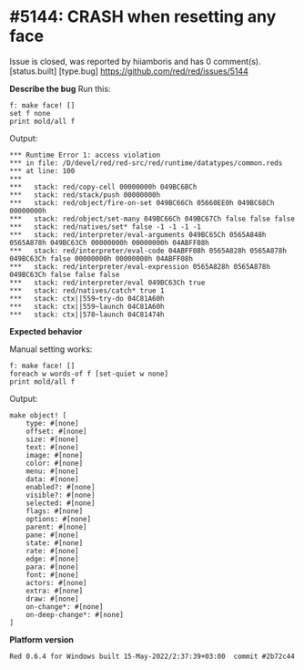 
#5144: CRASH when resetting any face
================================================================================
Issue is closed, was reported by hiiamboris and has 0 comment(s).
[status.built] [type.bug]
<https://github.com/red/red/issues/5144>

**Describe the bug**
Run this:
```
f: make face! []
set f none
print mold/all f
```
Output:
```
*** Runtime Error 1: access violation
*** in file: /D/devel/red/red-src/red/runtime/datatypes/common.reds
*** at line: 100
***
***   stack: red/copy-cell 00000000h 049BC6BCh
***   stack: red/stack/push 00000000h
***   stack: red/object/fire-on-set 049BC66Ch 05660EE0h 049BC68Ch 00000000h
***   stack: red/object/set-many 049BC66Ch 049BC67Ch false false false
***   stack: red/natives/set* false -1 -1 -1 -1
***   stack: red/interpreter/eval-arguments 049BC65Ch 0565A848h 0565A878h 049BC63Ch 00000000h 00000000h 04ABFF08h
***   stack: red/interpreter/eval-code 04ABFF08h 0565A828h 0565A878h 049BC63Ch false 00000000h 00000000h 04ABFF08h
***   stack: red/interpreter/eval-expression 0565A828h 0565A878h 049BC63Ch false false false
***   stack: red/interpreter/eval 049BC63Ch true
***   stack: red/natives/catch* true 1
***   stack: ctx||559~try-do 04C81A60h
***   stack: ctx||559~launch 04C81A60h
***   stack: ctx||578~launch 04C81474h
```

**Expected behavior**

Manual setting works:
```
f: make face! []
foreach w words-of f [set-quiet w none]
print mold/all f
```
Output:
```
make object! [
    type: #[none]
    offset: #[none]
    size: #[none]
    text: #[none]
    image: #[none]
    color: #[none]
    menu: #[none]
    data: #[none]
    enabled?: #[none]
    visible?: #[none]
    selected: #[none]
    flags: #[none]
    options: #[none]
    parent: #[none]
    pane: #[none]
    state: #[none]
    rate: #[none]
    edge: #[none]
    para: #[none]
    font: #[none]
    actors: #[none]
    extra: #[none]
    draw: #[none]
    on-change*: #[none]
    on-deep-change*: #[none]
]
```

**Platform version**
```
Red 0.6.4 for Windows built 15-May-2022/2:37:39+03:00  commit #2b72c44
```



